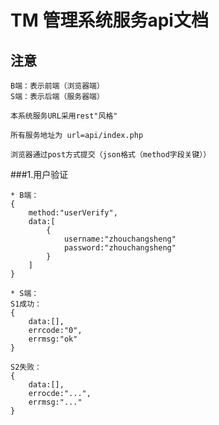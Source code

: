 # TM 管理系统服务api文档

## 注意
	B端：表示前端（浏览器端）
	S端：表示后端（服务器端）
	
	本系统服务URL采用rest"风格"
	
	所有服务地址为 url=api/index.php
	
	浏览器通过post方式提交（json格式（method字段关键））
	
###1.用户验证

	* B端：
	{
		method:"userVerify",
		data:[
			{
				username:"zhouchangsheng"
				password:"zhouchangsheng"
			}
		]
	}

	* S端：
	S1成功：
	{
		data:[],
		errcode:"0",
		errmsg:"ok"
	}
	
	S2失败：
	{
		data:[],
		errocde:"...",
		errmsg:"..."
	}
